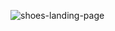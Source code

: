 ![shoes-landing-page](https://user-images.githubusercontent.com/41048737/147855074-8e3b6683-55c0-4413-b32d-ed7174a5c136.png)
